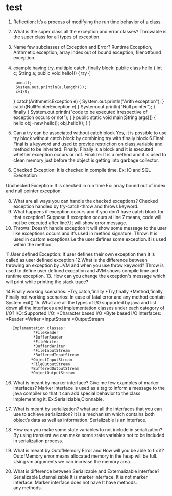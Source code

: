 # test
1. Reflection:
It’s a process of modifying the run time behavior of a class.
2. What is the super class all the exception and error classes?
Throwable is the super class for all types of exception.
3. Name few subclasses of Exception and Error?
Runtime Exception, Arithmetic exception, array index out of bound exception, filenotfound exception.

4. example having try, multiple catch, finally block:
public class hello {
	int c;
	String a;
	public void hello1()
	{
		try
		{
		
		a=null;
		System.out.println(a.length());
		c=1/0;
	}
		catch(ArithmeticException e)
		{
			System.out.println("Arith exception");
		}
		catch(NullPointerException e)
		{
			System.out.println("Null pointer");
		}
		finally
		{
			System.out.println("code to be executed irrespective of exception occurs or not");
		}
	}
public static void main(String args[])
{
hello obj=new hello();
	obj.hello1();
}
}
5. Can a try can be associated without catch block
	Yes, it is possible to use try block without catch block by combining try with finally block
6.Final:
        Final is a keyword and used to provide restriction on class,variable and method to be inherited.
Finally:
       Finally is a block and it is executed whether exception occurs or not.
Finalize:
       It is a method and it is used to clean memory just before the object is getting into garbage collector.
7. Checked Exception:
It is checked in compile time. Ex: IO and SQL Exeception
		
Unchecked Exception:
            It is checked in run time Ex: array bound out of index and null pointer exception.

8. What are all ways you can handle the checked exceptions?
	Checked exception handled by try-catch-throw and throws keyword.
9. What happens if exception occurs and if you don’t have catch block for that exception?
	Suppose if exception occurs at line 7 means, code will not be executed after line7.It will show error message.
10. Throws:
	Doesn’t handle exception it will show some message to the user like exceptions occurs and it’s used in method signature.
Throw:
	It is used in custom exceptions i.e the user defines some exception.it is used within the method.

11.User defined Exception:
If user defines their own exception then it is called as user defined exception
12.What is the difference between throwing an exception by JVM and when you use throw keyword?
	Throw is used to define user defined exception and JVM shows compile time and runtime exception.
13. How can you change the exception's message which will print while printing the stack trace?
	
14.Finally working scenarios:
	*Try,catch,finally
	*Try,finally
	*Method,finally
Finally not working scenarios:
	In case of fatal error and any method contain System.exit() 
15. What are all the types of I/O supported by java and list down all the interfaces and implementation classes under each category of I/O?
I/O:
        Supported I/O:
              *Character based I/O
              *Byte based I/O
       Interfaces:
                *Reader
                *Writer
                *InputStream
                *OutputStream

       Implementation classes:
                *FileReader
                *BufferReader 
                *FileWriter
                *BufferdWriter
                *FileInputStream
                *BufferedInputStream
               *ObjectInputStream
               *FileOutputStream
               *BufferedOutputStream
               *ObjectOutputStream
               
16. What is meant by marker interface? Give me few examples of marker interfaces?
	Marker interface is used as a tag to inform a message to the java compiler so that it can add special behavior to the class implementing it.
Ex:Serializiable,Clonnable.
17. What is meant by serialization? what are all the interfaces that you can use to achieve serialization?
            It is a mechanism which contains both object’s data as well as information. Serializable is an interface.                                                                                                
18. How can you make some state variables to not include in serialization?
	By using transient we can make some state variables not  to be included in serialization process.
19. What is meant by OutofMemory Error and How will you be able to fix it?
	OutofMemory error means allocated memory in the heap will be full. Using vm arguments we can increase the memory area.

20. What is difference between Serializable and Externalizable interface?
	Serializable                                                                  Externalizable
        It is marker interface.                                                  It is not marker interface.
        Marker interface does not have                                   It have methods.                                                        
        any methods.        

